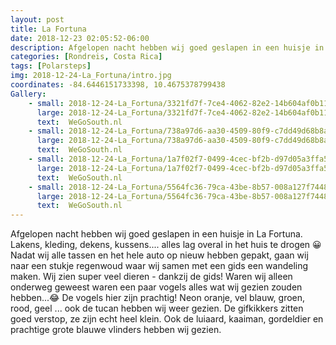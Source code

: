 ```yaml
---
layout: post
title: La Fortuna
date: 2018-12-23 02:05:52-06:00
description: Afgelopen nacht hebben wij goed geslapen in een huisje in La Fortuna. Lakens, kleding, dekens, kussens.... alles lag overal in het huis te drogen.
categories: [Rondreis, Costa Rica]
tags: [Polarsteps]
img: 2018-12-24-La_Fortuna/intro.jpg
coordinates: -84.6446151733398, 10.4675378799438
Gallery:
    - small: 2018-12-24-La_Fortuna/3321fd7f-7ce4-4062-82e2-14b604af0b11_large_image.jpg
      large: 2018-12-24-La_Fortuna/3321fd7f-7ce4-4062-82e2-14b604af0b11_large_image.jpg
      text:  WeGoSouth.nl
    - small: 2018-12-24-La_Fortuna/738a97d6-aa30-4509-80f9-c7dd49d68b8a_large_image.jpg
      large: 2018-12-24-La_Fortuna/738a97d6-aa30-4509-80f9-c7dd49d68b8a_large_image.jpg
      text:  WeGoSouth.nl
    - small: 2018-12-24-La_Fortuna/1a7f02f7-0499-4cec-bf2b-d97d05a3ffa5_large_image.jpg
      large: 2018-12-24-La_Fortuna/1a7f02f7-0499-4cec-bf2b-d97d05a3ffa5_large_image.jpg
      text:  WeGoSouth.nl
    - small: 2018-12-24-La_Fortuna/5564fc36-79ca-43be-8b57-008a127f7448_large_image.jpg
      large: 2018-12-24-La_Fortuna/5564fc36-79ca-43be-8b57-008a127f7448_large_image.jpg
      text:  WeGoSouth.nl
---
```

Afgelopen nacht hebben wij goed geslapen in een huisje in La Fortuna. Lakens, kleding, dekens, kussens.... alles lag overal in het huis te drogen 😀
Nadat wij alle tassen en het hele auto op nieuw hebben gepakt, gaan wij naar een stukje regenwoud waar wij samen met een gids een wandeling maken. Wij zien super veel dieren - dankzij de gids! Waren wij alleen onderweg geweest waren een paar vogels alles wat wij gezien zouden hebben...😂
De vogels hier zijn prachtig! Neon oranje, vel blauw, groen, rood, geel ... ook de tucan hebben wij weer gezien. 
De gifkikkers zitten goed verstop, ze zijn echt heel klein. Ook de luiaard, kaaiman, gordeldier en prachtige grote blauwe vlinders hebben wij gezien.
